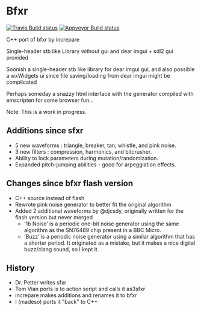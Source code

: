 # Bfxr

[![Travis Build status](https://travis-ci.org/madeso/bfxr.svg?branch=master)](https://travis-ci.org/madeso/bfxr)
[![Appveyor Build status](https://ci.appveyor.com/api/projects/status/g5rknca4y5tw3ifm/branch/master?svg=true)](https://ci.appveyor.com/project/madeso/bfxr/branch/master)

C++ port of bfxr by increpare

Single-header stb like Library without gui and dear imgui + sdl2 gui provided

Soonish a single-header stb like library for dear imgui gui, and also possible a wxWidgets ui since file saving/loading from dear imgui might be complicated

Perhaps someday a snazzy html interface with the generator compiled with emscripten for some browser fun...

Note: This is a work in progress.

## Additions since sfxr
* 5 new waveforms : triangle, breaker, tan, whistle, and pink noise.
* 3 new filters : compression, harmonics, and bitcrusher.
* Ability to lock parameters during mutation/randomization.
* Expanded pitch-jumping abilities - good for arpeggiation effects.

## Changes since bfxr flash version
* C++ source instead of flash
* Rewrote pink noise generator to better fit the original algorithm
* Added 2 additional waveforms by @djcsdy, originally written for the flash version but never merged
  - ‘1b Noise’ is a periodic one-bit noise generator using the same algorithm as the SN76489 chip present in a BBC Micro.
  - ‘Buzz’ is a periodic noise generator using a similar algorithm that has a shorter period. It originated as a mistake, but it makes a nice digital buzz/clang sound, so I kept it.


## History
* Dr. Petter writes sfxr
* Tom Vian ports is to action script and calls it as3sfxr
* increpare makes additions and renames it to bfxr
* I (madeso) ports it "back" to C++
